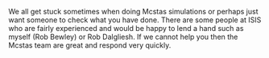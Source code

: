 We all get stuck sometimes when doing Mcstas simulations or perhaps just want someone to check what you have done. There are some people at ISIS who are fairly experienced and would be happy to lend a hand such as myself (Rob Bewley) or Rob Dalgliesh. If we cannot help you then the Mcstas team are great and respond very quickly. 